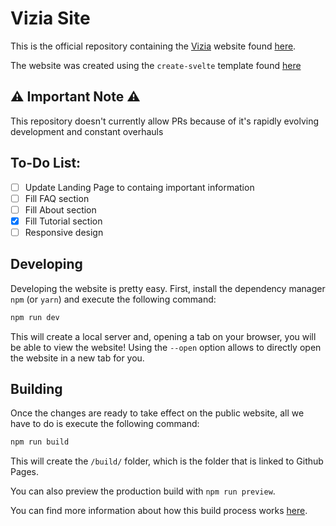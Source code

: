 # Vizia Site

This is the official repository containing the [Vizia](https://github.com/vizia/vizia) website found [here](TODO).

The website was created using the `create-svelte` template found [here](https://github.com/sveltejs/kit/tree/master/packages/create-svelte)

## ⚠️ Important Note ⚠️

This repository doesn't currently allow PRs because of it's rapidly evolving development and constant overhauls

## To-Do List:

- [ ] Update Landing Page to containg important information
- [ ] Fill FAQ section
- [ ] Fill About section
- [x] Fill Tutorial section
- [ ] Responsive design

## Developing

Developing the website is pretty easy. First, install the dependency manager `npm` (or `yarn`) and execute the following command:

```bash
npm run dev
```

This will create a local server and, opening a tab on your browser, you will be able to view the website! Using the `--open` option allows to directly open the website in a new tab for you.

## Building

Once the changes are ready to take effect on the public website, all we have to do is execute the following command:

```bash
npm run build
```

This will create the `/build/` folder, which is the folder that is linked to Github Pages.

You can also preview the production build with `npm run preview`.

You can find more information about how this build process works [here](https://kit.svelte.dev/docs/adapters).

